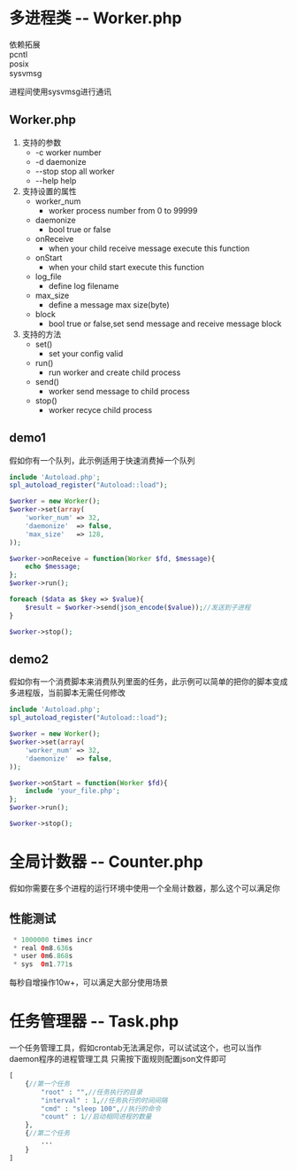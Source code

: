 # 多进程类 -- Worker.php

依赖拓展<br/>
pcntl<br/>
posix<br/>
sysvmsg<br/>

进程间使用sysvmsg进行通讯<br/>
## Worker.php
1. 支持的参数
   * -c <number>    worker number
   * -d             daemonize
   * --stop         stop all worker
   * --help         help
2. 支持设置的属性
   * worker_num
      * worker process number from 0 to 99999
   * daemonize
      * bool true or false
   * onReceive
      * when your child receive message execute this function
   * onStart
      * when your child start execute this function
   * log_file
      * define log filename
   * max_size
      * define a message max size(byte)
   * block
      * bool true or false,set send message and receive message block
3. 支持的方法
   * set()
      * set your config valid
   * run()
      * run worker and create child process
   * send()
      * worker send message to child process
   * stop()
      * worker recyce child process

## demo1

假如你有一个队列，此示例适用于快速消费掉一个队列
```php
include 'Autoload.php';
spl_autoload_register("Autoload::load");

$worker = new Worker();
$worker->set(array(
    'worker_num' => 32,
    'daemonize'  => false,
    'max_size'   => 128,
));

$worker->onReceive = function(Worker $fd, $message){
    echo $message;
};
$worker->run();

foreach ($data as $key => $value){
    $result = $worker->send(json_encode($value));//发送到子进程
}

$worker->stop();
```
## demo2

假如你有一个消费脚本来消费队列里面的任务，此示例可以简单的把你的脚本变成多进程版，当前脚本无需任何修改
```php
include 'Autoload.php';
spl_autoload_register("Autoload::load");

$worker = new Worker();
$worker->set(array(
    'worker_num' => 32,
    'daemonize'  => false,
));

$worker->onStart = function(Worker $fd){
    include 'your_file.php';
};
$worker->run();

$worker->stop();
```

# 全局计数器 -- Counter.php

假如你需要在多个进程的运行环境中使用一个全局计数器，那么这个可以满足你
## 性能测试
```php
 * 1000000 times incr
 * real	0m8.636s
 * user	0m6.868s
 * sys	0m1.771s
```
每秒自增操作10w+，可以满足大部分使用场景

# 任务管理器 -- Task.php

一个任务管理工具，假如crontab无法满足你，可以试试这个，也可以当作daemon程序的进程管理工具
只需按下面规则配置json文件即可
```php
[
    {//第一个任务
        "root" : "",//任务执行的目录
        "interval" : 1,//任务执行的时间间隔
        "cmd" : "sleep 100",//执行的命令
        "count" : 1//启动相同进程的数量
    },
    {//第二个任务
        ...
    }
]
```
